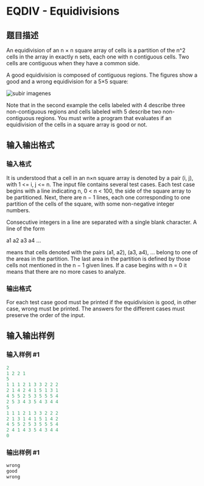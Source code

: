 # EQDIV - Equidivisions

## 题目描述

An equidivision of an n × n square array of cells is a partition of the n^2 cells in the array in exactly n sets, each one with n contiguous cells. Two cells are contiguous when they have a common side.

A good equidivision is composed of contiguous regions. The figures show a good and a wrong equidivision for a 5×5 square:

![subir imagenes](https://cdn.luogu.com.cn/upload/vjudge_pic/SP1000/693424735b3b82a55d47c39c3448bb886293dcbf.png)

Note that in the second example the cells labeled with 4 describe three non-contiguous regions and cells labeled with 5 describe two non-contiguous regions. You must write a program that evaluates if an equidivision of the cells in a square array is good or not.

## 输入输出格式

### 输入格式

It is understood that a cell in an n×n square array is denoted by a pair (i, j), with 1 <= i, j <= n. The input file contains several test cases. Each test case begins with a line indicating n, 0 < n < 100, the side of the square array to be partitioned. Next, there are n − 1 lines, each one corresponding to one partition of the cells of the square, with some non-negative integer numbers.

Consecutive integers in a line are separated with a single blank character. A line of the form

a1 a2 a3 a4 ...

means that cells denoted with the pairs (a1, a2), (a3, a4), ... belong to one of the areas in the partition. The last area in the partition is defined by those cells not mentioned in the n − 1 given lines. If a case begins with n = 0 it means that there are no more cases to analyze.

### 输出格式

For each test case good must be printed if the equidivision is good, in other case, wrong must be printed. The answers for the different cases must preserve the order of the input.

## 输入输出样例

### 输入样例 #1

```cpp
2
1 2 2 1
5
1 1 1 2 1 3 3 2 2 2
2 1 4 2 4 1 5 1 3 1
4 5 5 2 5 3 5 5 5 4
2 5 3 4 3 5 4 3 4 4
5
1 1 1 2 1 3 3 2 2 2
2 1 3 1 4 1 5 1 4 2
4 5 5 2 5 3 5 5 5 4
2 4 1 4 3 5 4 3 4 4
0
```


### 输出样例 #1

```cpp
wrong
good
wrong
```



